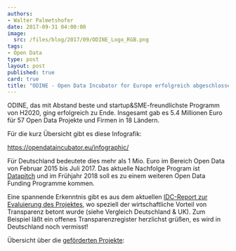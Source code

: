 ```yaml
---
authors: 
- Walter Palmetshofer
date: 2017-09-31 04:00:00
image:
  src: /files/blog/2017/09/ODINE_Logo_RGB.png
tags:
- Open Data
type: post
layout: post
published: true
card: true
title: "ODINE - Open Data Incubator for Europe erfolgreich abgeschlossen!" 
---
```


ODINE, das mit Abstand beste und startup&SME-freundlichste Programm von H2020, ging erfolgreich zu Ende. 
Insgesamt gab es 5.4 Millionen Euro für 57 Open Data Projekte und Firmen in 18 Ländern.

Für die kurz Übersicht gibt es diese Infografik:

https://opendataincubator.eu/infographic/

Für Deutschland bedeutete dies mehr als 1 Mio. Euro im Bereich Open Data von Februar 2015 bis Juli 2017.
Das aktuelle Nachfolge Program ist [Datapitch](https://datapitch.eu/) und im Frühjahr 2018 soll es zu einem weiteren Open Data Funding Programme kommen.

Eine spannende Erkenntnis gibt es aus dem aktuellen [IDC-Report zur Evaluierung des Projektes](https://opendataincubator.eu/files/2017/08/ODINE_Final-report_3.0.pdf), 
wo speziell der wirtschaftliche Vorteil von Transparenz betont wurde (siehe Vergleich Deutschland & UK). Zum Beispiel läßt  ein offenes Transparenzregister herzlichst grüßen, es wird in Deutschland noch vermisst!


Übersicht über die [geförderten Projekte](https://opendataincubator.eu/companies/):
